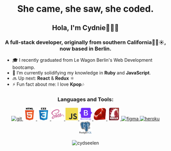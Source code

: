 <h1 align="center">She came, she saw, she coded.</h1>
<h2 align="center">Hola, I'm Cydnie👩🏽‍💻</h2>
<h3 align="center">A full-stack developer, originally from southern California🌴🌊☀️, now based in Berlin.</h3>

- 🎓 I recently graduated from Le Wagon Berlin's Web Development bootcamp.
- 🌱 I’m currently solidifying my knowledge in **Ruby** and **JavaScript**.
- 🔜 Up next: **React** & **Redux** ⚛️
- ⚡ Fun fact about me: I love **Kpop**🎶


<h3 align="center">Languages and Tools:</h3>
<p align="center"> <a href="https://git-scm.com/" target="_blank"> <img src="https://www.vectorlogo.zone/logos/git-scm/git-scm-icon.svg" alt="git" width="40" height="40"/> </a> <a
href="https://www.w3.org/html/" target="_blank"> <img
src="https://raw.githubusercontent.com/devicons/devicon/master/icons/html5/html5-original-wordmark.svg" alt="html5"
width="40" height="40"/> </a> <a href="https://www.w3schools.com/css/" target="_blank"> <img
src="https://raw.githubusercontent.com/devicons/devicon/master/icons/css3/css3-original-wordmark.svg" alt="css3"
width="40" height="40"/> </a> <a href="https://sass-lang.com" target="_blank"> <img
src="https://raw.githubusercontent.com/devicons/devicon/master/icons/sass/sass-original.svg" alt="sass" width="40"
height="40"/> </a> <a href="https://developer.mozilla.org/en-US/docs/Web/JavaScript" target="_blank"> <img
src="https://raw.githubusercontent.com/devicons/devicon/master/icons/javascript/javascript-original.svg"
alt="javascript" width="40" height="40"/> </a> <a href="https://getbootstrap.com" target="_blank"> <img
src="https://raw.githubusercontent.com/devicons/devicon/master/icons/bootstrap/bootstrap-plain-wordmark.svg"
alt="bootstrap" width="40" height="40"/> </a> <a href="https://www.ruby-lang.org/en/" target="_blank"> <img
src="https://raw.githubusercontent.com/devicons/devicon/master/icons/ruby/ruby-original.svg" alt="ruby" width="40"
height="40"/> </a> <a href="https://rubyonrails.org" target="_blank"> <img
src="https://raw.githubusercontent.com/devicons/devicon/master/icons/rails/rails-original-wordmark.svg" alt="rails"
width="40" height="40"/> </a> <a href="https://www.figma.com/" target="_blank"> <img
src="https://www.vectorlogo.zone/logos/figma/figma-icon.svg" alt="figma" width="40" height="40"/> </a> <a
alt="git" width="40" height="40"/> </a> <a href="https://heroku.com" target="_blank"> <img
src="https://www.vectorlogo.zone/logos/heroku/heroku-icon.svg" alt="heroku" width="40" height="40"/> </a>  <a href="https://www.postgresql.org" target="_blank"> <img
src="https://raw.githubusercontent.com/devicons/devicon/master/icons/postgresql/postgresql-original-wordmark.svg"
alt="postgresql" width="40" height="40"/> </a> </p>

<p align="center"><img align="center" src="https://github-readme-stats.vercel.app/api/top-langs?username=cydseelen&show_icons=true&locale=en&layout=compact" alt="cydseelen" /></p>
